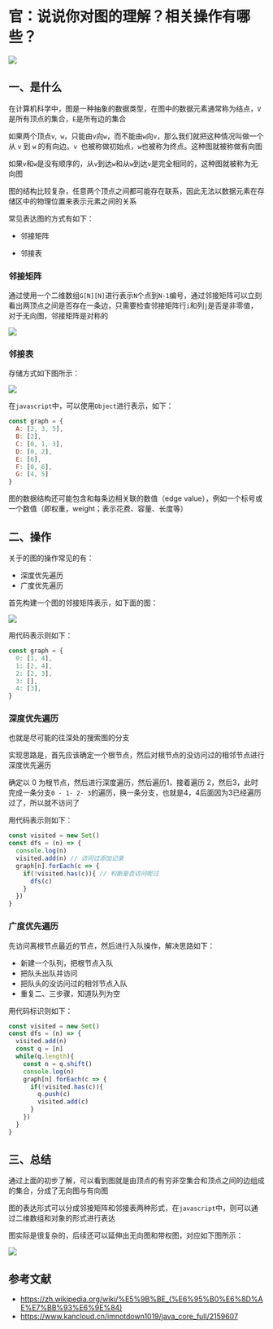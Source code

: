 # 官：说说你对图的理解？相关操作有哪些？


 ![](https://static.vue-js.com/7876c2f0-2059-11ec-8e64-91fdec0f05a1.png)


## 一、是什么

在计算机科学中，图是一种抽象的数据类型，在图中的数据元素通常称为结点，`V`是所有顶点的集合，`E`是所有边的集合

如果两个顶点`v`,` w`，只能由`v`向`w`，而不能由`w`向`v`，那么我们就把这种情况叫做一个从 `v` 到 `w` 的有向边。`v `也被称做初始点，`w`也被称为终点。这种图就被称做有向图

如果`v`和`w`是没有顺序的，从`v`到达`w`和从`w`到达`v`是完全相同的，这种图就被称为无向图

图的结构比较复杂，任意两个顶点之间都可能存在联系，因此无法以数据元素在存储区中的物理位置来表示元素之间的关系

常见表达图的方式有如下：

- 邻接矩阵

- 邻接表

### 邻接矩阵

通过使用一个二维数组`G[N][N]`进行表示`N`个点到`N-1`编号，通过邻接矩阵可以立刻看出两顶点之间是否存在一条边，只需要检查邻接矩阵行`i`和列`j`是否是非零值，对于无向图，邻接矩阵是对称的

 ![](https://static.vue-js.com/881d4300-2059-11ec-a752-75723a64e8f5.png)



### 邻接表

存储方式如下图所示：

 ![](https://static.vue-js.com/949fedd0-2059-11ec-a752-75723a64e8f5.png)

在`javascript`中，可以使用`Object`进行表示，如下：

```js
const graph = {
  A: [2, 3, 5],
  B: [2],
  C: [0, 1, 3],
  D: [0, 2],
  E: [6],
  F: [0, 6],
  G: [4, 5]
}
```

图的数据结构还可能包含和每条边相关联的数值（edge value），例如一个标号或一个数值（即权重，weight；表示花费、容量、长度等）





## 二、操作

关于的图的操作常见的有：

- 深度优先遍历
- 广度优先遍历



首先构建一个图的邻接矩阵表示，如下面的图：

 ![](https://static.vue-js.com/a1311790-2059-11ec-8e64-91fdec0f05a1.png)

用代码表示则如下：

```js
const graph = {
  0: [1, 4],
  1: [2, 4],
  2: [2, 3],
  3: [],
  4: [3],
}
```





### 深度优先遍历

也就是尽可能的往深处的搜索图的分支

实现思路是，首先应该确定一个根节点，然后对根节点的没访问过的相邻节点进行深度优先遍历

确定以 0 为根节点，然后进行深度遍历，然后遍历1，接着遍历 2，然后3，此时完成一条分支`0 - 1- 2- 3`的遍历，换一条分支，也就是4，4后面因为3已经遍历过了，所以就不访问了

用代码表示则如下：

```js
const visited = new Set()
const dfs = (n) => {
  console.log(n)
  visited.add(n) // 访问过添加记录
  graph[n].forEach(c => {
    if(!visited.has(c)){ // 判断是否访问呢过
      dfs(c)
    }
  })
}
```



### 广度优先遍历

先访问离根节点最近的节点，然后进行入队操作，解决思路如下：

- 新建一个队列，把根节点入队
- 把队头出队并访问
- 把队头的没访问过的相邻节点入队
- 重复二、三步骤，知道队列为空

用代码标识则如下：

```js
const visited = new Set()
const dfs = (n) => {
  visited.add(n)
  const q = [n]
  while(q.length){
    const n = q.shift()
    console.log(n)
    graph[n].forEach(c => {
      if(!visited.has(c)){
        q.push(c)  
        visited.add(c)
      }
    })
  }
}
```



## 三、总结

通过上面的初步了解，可以看到图就是由顶点的有穷非空集合和顶点之间的边组成的集合，分成了无向图与有向图

图的表达形式可以分成邻接矩阵和邻接表两种形式，在`javascript`中，则可以通过二维数组和对象的形式进行表达

图实际是很复杂的，后续还可以延伸出无向图和带权图，对应如下图所示：

 ![](https://static.vue-js.com/b0d88200-2059-11ec-8e64-91fdec0f05a1.png)





## 参考文献

- https://zh.wikipedia.org/wiki/%E5%9B%BE_(%E6%95%B0%E6%8D%AE%E7%BB%93%E6%9E%84)
- https://www.kancloud.cn/imnotdown1019/java_core_full/2159607
